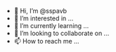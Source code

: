 - 👋 Hi, I’m @sspavb
- 👀 I’m interested in ...
- 🌱 I’m currently learning ...
- 💞️ I’m looking to collaborate on ...
- 📫 How to reach me ...

<!---
sspavb/sspavb is a ✨ special ✨ repository because its `README.md` (this file) appears on your GitHub profile.
You can click the Preview link to take a look at your changes.
--->
